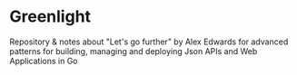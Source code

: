 # Greenlight

Repository & notes about "Let's go further" by Alex Edwards for advanced patterns
for building, managing and deploying Json APIs and Web Applications in Go